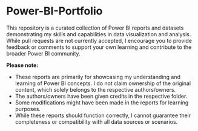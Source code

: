 # Power-BI-Portfolio
This repository is a curated collection of Power BI reports and datasets demonstrating my skills and capabilities in data visualization and analysis. While pull requests are not currently accepted, I encourage you to provide feedback or comments to support your own learning and contribute to the broader Power BI community.

**Please note:**

* These reports are primarily for showcasing my understanding and learning of Power BI concepts. I do not claim ownership of the original content, which solely belongs to the respective authors/owners.
* The authors/owners have been given credits in the respective folder.
* Some modifications might have been made in the reports for learning purposes.
* While these reports should function correctly, I cannot guarantee their completeness or compatibility with all data sources or scenarios.
